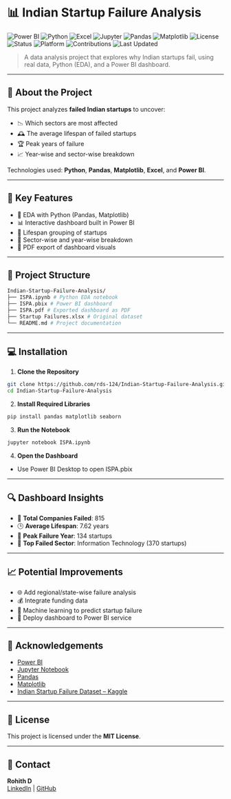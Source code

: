 # 📊 Indian Startup Failure Analysis

![Power BI](https://img.shields.io/badge/PowerBI-Dashboard-yellow?logo=powerbi)
![Python](https://img.shields.io/badge/Python-EDA-blue?logo=python)
![Excel](https://img.shields.io/badge/Excel-Dataset-green?logo=microsoft-excel)
![Jupyter](https://img.shields.io/badge/Jupyter-Notebook-orange?logo=jupyter)
![Pandas](https://img.shields.io/badge/Pandas-Used-purple?logo=pandas)
![Matplotlib](https://img.shields.io/badge/Matplotlib-Used-blue?logo=matplotlib)
![License](https://img.shields.io/badge/License-MIT-blueviolet)
![Status](https://img.shields.io/badge/Status-Completed-brightgreen)
![Platform](https://img.shields.io/badge/Platform-Windows%20%7C%20PowerBI-lightgrey)
![Contributions](https://img.shields.io/badge/Contributions-Welcome-ff69b4)
![Last Updated](https://img.shields.io/badge/Updated-June%202025-red)

> A data analysis project that explores why Indian startups fail, using real data, Python (EDA), and a Power BI dashboard.

---

## 🚀 About the Project

This project analyzes **failed Indian startups** to uncover:

- 📉 Which sectors are most affected
- 🕰️ The average lifespan of failed startups
- 🏆 Peak years of failure
- 📈 Year-wise and sector-wise breakdown

Technologies used: **Python**, **Pandas**, **Matplotlib**, **Excel**, and **Power BI**.

---

## 🎯 Key Features

- 🔎 EDA with Python (Pandas, Matplotlib)
- 📊 Interactive dashboard built in Power BI
- 📆 Lifespan grouping of startups
- 📁 Sector-wise and year-wise breakdown
- 📄 PDF export of dashboard visuals

---

## 📂 Project Structure
```bash
Indian-Startup-Failure-Analysis/
├── ISPA.ipynb # Python EDA notebook
├── ISPA.pbix # Power BI dashboard
├── ISPA.pdf # Exported dashboard as PDF
├── Startup Failures.xlsx # Original dataset
└── README.md # Project documentation
```

---

## 💻 Installation

1. **Clone the Repository**
```bash
git clone https://github.com/rds-124/Indian-Startup-Failure-Analysis.git
cd Indian-Startup-Failure-Analysis
```
2. **Install Required Libraries**
```bash
pip install pandas matplotlib seaborn
```
3. **Run the Notebook**
```bash
jupyter notebook ISPA.ipynb
```
4. **Open the Dashboard**
- Use Power BI Desktop to open ISPA.pbix

---

## 🔍 Dashboard Insights

- 🏢 **Total Companies Failed**: 815  
- 🕒 **Average Lifespan**: 7.62 years  
- 📆 **Peak Failure Year**: 134 startups  
- 📌 **Top Failed Sector**: Information Technology (370 startups)

---

## 📈 Potential Improvements

- 🌐 Add regional/state-wise failure analysis  
- 💰 Integrate funding data  
- 🧠 Machine learning to predict startup failure  
- 📲 Deploy dashboard to Power BI service  

---


## 🙏 Acknowledgements

- [Power BI](https://powerbi.microsoft.com/)  
- [Jupyter Notebook](https://jupyter.org/)  
- [Pandas](https://pandas.pydata.org/)  
- [Matplotlib](https://matplotlib.org/)  
- [Indian Startup Failure Dataset – Kaggle](https://www.kaggle.com/datasets/amitkaps/indian-startup-failures)


---

## 📅 License

This project is licensed under the **MIT License**.

---

## 📧 Contact

**Rohith D**  
[LinkedIn](https://www.linkedin.com/in/rohith124) | [GitHub](https://github.com/rds-124)








